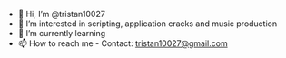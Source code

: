 - 👋 Hi, I’m @tristan10027
- 👀 I’m interested in scripting, application cracks and music production
- 🌱 I’m currently learning 
- 📫 How to reach me - Contact: tristan10027@gmail.com

